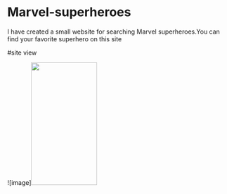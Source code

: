 # Marvel-superheroes

I have created a small website for searching Marvel superheroes.You can find your favorite superhero on this site


#site view

![image]<img src="[https://user-images.githubusercontent.com/16319829/81180309-2b51f000-8fee-11ea-8a78-ddfe8c3412a7.png](https://github.com/V4Ual/Marvel-superheroes/blob/main/Image%203.jpg)" width="150" height="280">
